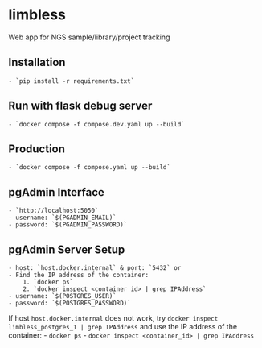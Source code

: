# limbless
Web app for NGS sample/library/project tracking

## Installation
    - `pip install -r requirements.txt`

## Run with flask debug server
    - `docker compose -f compose.dev.yaml up --build`
## Production
    - `docker compose -f compose.yaml up --build`

## pgAdmin Interface
    - `http://localhost:5050`
    - username: `$(PGADMIN_EMAIL)`
    - password: `$(PGADMIN_PASSWORD)`

## pgAdmin Server Setup
    - host: `host.docker.internal` & port: `5432` or
    - Find the IP address of the container:
        1. `docker ps`
        2. `docker inspect <container id> | grep IPAddress`
    - username: `$(POSTGRES_USER)`
    - password: `$(POSTGRES_PASSWORD)`

If host `host.docker.internal` does not work, try `docker inspect limbless_postgres_1 | grep IPAddress` and use the IP address of the container:
    - `docker ps`
    - `docker inspect <container_id> | grep IPAddress`